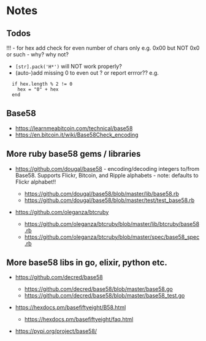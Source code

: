 # Notes


## Todos

!!! - for hex add check for even number of chars only e.g. 0x00 but NOT 0x0 or such  - why? why not?

- `[str].pack('H*')` will NOT work properly?
- (auto-)add missing 0 to even out ? or report errror??
  e.g.

```
  if hex.length % 2 != 0
    hex = "0" + hex
  end
```


## Base58

- <https://learnmeabitcoin.com/technical/base58>
- <https://en.bitcoin.it/wiki/Base58Check_encoding>



## More ruby base58 gems / libraries

- <https://github.com/dougal/base58> - encoding/decoding integers to/from Base58. Supports Flickr, Bitcoin, and Ripple alphabets - note: defaults to Flickr alphabet!!
    - <https://github.com/dougal/base58/blob/master/lib/base58.rb>
    - <https://github.com/dougal/base58/blob/master/test/test_base58.rb>



- <https://github.com/oleganza/btcruby>
   - <https://github.com/oleganza/btcruby/blob/master/lib/btcruby/base58.rb>
   - <https://github.com/oleganza/btcruby/blob/master/spec/base58_spec.rb>

## More base58 libs in go, elixir, python etc.

- <https://github.com/decred/base58>
  - <https://github.com/decred/base58/blob/master/base58.go>
  - <https://github.com/decred/base58/blob/master/base58_test.go>

- <https://hexdocs.pm/basefiftyeight/B58.html>
  - <https://hexdocs.pm/basefiftyeight/faq.html>

- <https://pypi.org/project/base58/>




